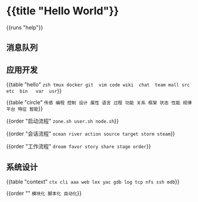 # {{title "Hello World"}}

{{runs "help"}}

## 消息队列

## 应用开发

{{table "hello" `
 zsh tmux docker git  vim
code wiki  chat  team mall
 src  etc  bin   var  usr
`}}

{{table "circle" `
传感 编程 控制 设计
属性 语言 过程 功能
关系 框架 状态 性能
规律 平台 特征 智能
`}}

{{order "启动流程" `
zone.sh
user.sh
node.sh
`}}

{{order "会话流程" `
ocean
river
action
source
target
storm
steam
`}}

{{order "工作流程" `
dream
favor
story
share
stage
order
`}}

## 系统设计

{{table "context" `
ctx cli aaa web
lex yac gdb log
tcp nfs ssh mdb
`}}

{{order "" `
模块化
脚本化
自动化
`}}
